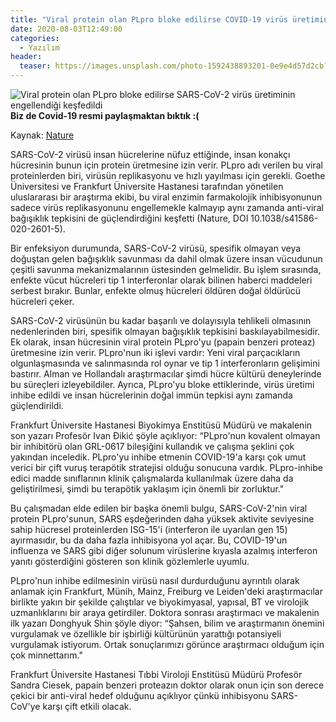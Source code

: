 ```yaml
---
title: "Viral protein olan PLpro bloke edilirse COVID-19 virüs üretiminin engellendiği bulundu"
date: 2020-08-03T12:49:00
categories:
  - Yazılım
header:
  teaser: https://images.unsplash.com/photo-1592438893201-0e9e4d57d2cb?ixlib=rb-1.2.1&ixid=eyJhcHBfaWQiOjEyMDd9&auto=format&fit=crop&w=1350&q=80
---
```

![Viral protein olan PLpro bloke edilirse SARS-CoV-2 virüs üretiminin engellendiği keşfedildi](https://images.unsplash.com/photo-1592438893201-0e9e4d57d2cb?ixlib=rb-1.2.1&ixid=eyJhcHBfaWQiOjEyMDd9&auto=format&fit=crop&w=1350&q=80) **Biz de Covid-19 resmi paylaşmaktan bıktık :(**

Kaynak: [Nature](https://www.nature.com/articles/s41586-020-2601-5) 

SARS-CoV-2 virüsü insan hücrelerine nüfuz ettiğinde, insan konakçı hücresinin bunun için protein üretmesine izin verir. PLpro adı verilen bu viral proteinlerden biri, virüsün replikasyonu ve hızlı yayılması için gerekli. Goethe Üniversitesi ve Frankfurt Üniversite Hastanesi tarafından yönetilen uluslararası bir araştırma ekibi, bu viral enzimin farmakolojik inhibisyonunun sadece virüs replikasyonunu engellemekle kalmayıp aynı zamanda anti-viral bağışıklık tepkisini de güçlendirdiğini keşfetti (Nature, DOI 10.1038/s41586-020-2601-5).

Bir enfeksiyon durumunda, SARS-CoV-2 virüsü, spesifik olmayan veya doğuştan gelen bağışıklık savunması da dahil olmak üzere insan vücudunun çeşitli savunma mekanizmalarının üstesinden gelmelidir. Bu işlem sırasında, enfekte vücut hücreleri tip 1 interferonlar olarak bilinen haberci maddeleri serbest bırakır. Bunlar, enfekte olmuş hücreleri öldüren doğal öldürücü hücreleri çeker.

SARS-CoV-2 virüsünün bu kadar başarılı ve dolayısıyla tehlikeli olmasının nedenlerinden biri, spesifik olmayan bağışıklık tepkisini baskılayabilmesidir. Ek olarak, insan hücresinin viral protein PLpro'yu (papain benzeri proteaz) üretmesine izin verir. PLpro'nun iki işlevi vardır: Yeni viral parçacıkların olgunlaşmasında ve salınmasında rol oynar ve tip 1 interferonların gelişimini bastırır. Alman ve Hollandalı araştırmacılar şimdi hücre kültürü deneylerinde bu süreçleri izleyebildiler. Ayrıca, PLpro'yu bloke ettiklerinde, virüs üretimi inhibe edildi ve insan hücrelerinin doğal immün tepkisi aynı zamanda güçlendirildi.
 
Frankfurt Üniversite Hastanesi Biyokimya Enstitüsü Müdürü ve makalenin son yazarı Profesör Ivan Đikić şöyle açıklıyor: “PLpro'nun kovalent olmayan bir inhibitörü olan GRL-0617 bileşiğini kullandık ve çalışma şeklini çok yakından inceledik. PLpro'yu inhibe etmenin COVID-19'a karşı çok umut verici bir çift vuruş terapötik stratejisi olduğu sonucuna vardık. PLpro-inhibe edici madde sınıflarının klinik çalışmalarda kullanılmak üzere daha da geliştirilmesi, şimdi bu terapötik yaklaşım için önemli bir zorluktur."

Bu çalışmadan elde edilen bir başka önemli bulgu, SARS-CoV-2'nin viral protein PLpro'sunun, SARS eşdeğerinden daha yüksek aktivite seviyesine sahip hücresel proteinlerden ISG-15'i (interferon ile uyarılan gen 15) ayırmasıdır, bu da daha fazla inhibisyona yol açar. Bu, COVID-19'un influenza ve SARS gibi diğer solunum virüslerine kıyasla azalmış interferon yanıtı gösterdiğini gösteren son klinik gözlemlerle uyumlu.

PLpro'nun inhibe edilmesinin virüsü nasıl durdurduğunu ayrıntılı olarak anlamak için Frankfurt, Münih, Mainz, Freiburg ve Leiden'deki araştırmacılar birlikte yakın bir şekilde çalıştılar ve biyokimyasal, yapısal, BT ve virolojik uzmanlıklarını bir araya getirdiler.
Doktora sonrası araştırmacı ve makalenin ilk yazarı Donghyuk Shin şöyle diyor: “Şahsen, bilim ve araştırmanın önemini vurgulamak ve özellikle bir işbirliği kültürünün yarattığı potansiyeli vurgulamak istiyorum. Ortak sonuçlarımızı görünce araştırmacı olduğum için çok minnettarım."

Frankfurt Üniversite Hastanesi Tıbbi Viroloji Enstitüsü Müdürü Profesör Sandra Ciesek, papain benzeri proteazın doktor olarak onun için son derece çekici bir anti-viral hedef olduğunu açıklıyor çünkü inhibisyonu SARS-CoV'ye karşı çift etkili olacak.
